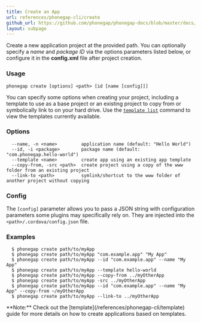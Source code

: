 ```yaml
---
title: Create an App
url: references/phonegap-cli/create
github_url: https://github.com/phonegap/phonegap-docs/blob/master/docs/references/phonegap-cli/create.html.md
layout: subpage
---
```



  Create a new application project at the provided path. You can optionally specify a *name* and *package ID* via the options parameters
  listed below, or configure it in the **config.xml** file after project creation. 

### Usage 
    phonegap create [options] <path> [id [name [config]]]

You can specify some options when creating your project, including a template to use as a base project or an existing project
to copy from or symbolically link to on your hard drive. Use the [`template list`](/references/phonegap-cli/template) 
  command to view the templates currently available. 

### Options

      --name, -n <name>         application name (default: "Hello World")
      --id, -i <package>        package name (default: "com.phonegap.hello-world")
      --template <name>         create app using an existing app template
      --copy-from, -src <path>  create project using a copy of the www folder from an existing project
      --link-to <path>          symlink/shortcut to the www folder of another project without copying

### Config 
The `[config]` parameter allows you to pass a JSON string with configuration parameters some plugins may specifically rely on. 
They are injected into the `<path>/.cordova/config.json` file.

### Examples

      $ phonegap create path/to/myApp
      $ phonegap create path/to/myApp "com.example.app" "My App" 
      $ phonegap create path/to/myApp --id "com.example.app" --name "My App" 
      $ phonegap create path/to/myApp --template hello-world
      $ phonegap create path/to/myApp --copy-from ../myOtherApp
      $ phonegap create path/to/myApp -src ../myOtherApp
      $ phonegap create path/to/myApp --id "com.example.app" --name "My App" --copy-from ~/myOtherApp
      $ phonegap create path/to/myApp --link-to ../myOtherApp

<div class="alert--info">**Note:** Check out the [template](/references/phonegap-cli/template) guide for more details on how to
create applications based on templates. </div> 